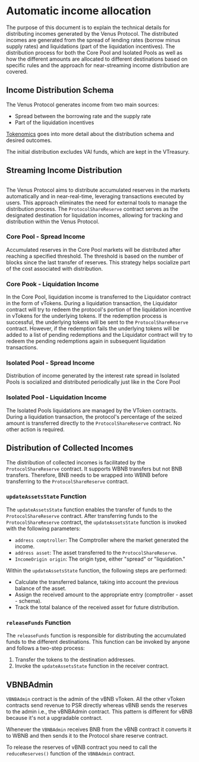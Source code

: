 # Automatic income allocation

The purpose of this document is to explain the technical details for distributing incomes generated by the Venus Protocol. The distributed incomes are generated from the spread of lending rates (borrow minus supply rates) and liquidations (part of the liquidation incentives). The distribution process for both the Core Pool and Isolated Pools as well as how the different amounts are allocated to different destinations based on specific rules and the approach for near-streaming income distribution are covered.

## Income Distribution Schema

The Venus Protocol generates income from two main sources:

- Spread between the borrowing rate and the supply rate
- Part of the liquidation incentives

[Tokenomics](../../governance/tokenomics.md) goes into more detail about the distribution schema and desired outcomes.

The initial distribution excludes VAI funds, which are kept in the VTreasury.

## Streaming Income Distribution

<figure><img src="../.gitbook/assets/automatic-income-allocation.png" alt=""></figure>

The Venus Protocol aims to distribute accumulated reserves in the markets automatically and in near-real-time, leveraging transactions executed by users. This approach eliminates the need for external tools to manage the distribution process. The `ProtocolShareReserve` contract serves as the designated destination for liquidation incomes, allowing for tracking and distribution within the Venus Protocol.

### Core Pool - Spread Income

Accumulated reserves in the Core Pool markets will be distributed after reaching a specified threshold. The threshold is based on the number of blocks since the last transfer of reserves. This strategy helps socialize part of the cost associated with distribution.

### Core Pook - Liquidation Income
In the Core Pool, liquidation income is transferred to the Liquidator contract in the form of vTokens. During a liquidation transaction, the Liquidator contract will try to redeem the protocol's portion of the liquidation incentive in vTokens for the underlying tokens. If the redemption process is successful, the  underlying tokens will be sent to the `ProtocolShareReserve` contract. However, if the redemption fails the underlying tokens will be added to a list of pending redemptions and the Liquidator contract will try to redeem the pending redemptions again in subsequent liquidation transactions.

### Isolated Pool - Spread Income

Distribution of income generated by the interest rate spread in Isolated Pools is socialized and distributed periodically just like in the Core Pool

### Isolated Pool - Liquidation Income

The Isolated Pools liquidations are managed by the VToken contracts. During a liquidation transaction, the protocol's percentage of the seized amount is transferred directly to the `ProtocolShareReserve` contract. No other action is required.

## Distribution of Collected Incomes

The distribution of collected incomes is facilitated by the `ProtocolShareReserve` contract. It supports WBNB transfers but not BNB transfers. Therefore, BNB needs to be wrapped into WBNB before transferring to the `ProtocolShareReserve` contract.

### `updateAssetsState` Function

The `updateAssetsState` function enables the transfer of funds to the `ProtocolShareReserve` contract. After transferring funds to the `ProtocolShareReserve` contract, the `updateAssetsState` function is invoked with the following parameters:

- `address comptroller`: The Comptroller where the market generated the income.
- `address asset`: The asset transferred to the `ProtocolShareReserve`.
- `IncomeOrigin origin`: The origin type, either "spread" or "liquidation."

Within the `updateAssetsState` function, the following steps are performed:

- Calculate the transferred balance, taking into account the previous balance of the asset.
- Assign the received amount to the appropriate entry (comptroller - asset - schema).
- Track the total balance of the received asset for future distribution.

### `releaseFunds` Function

The `releaseFunds` function is responsible for distributing the accumulated funds to the different destinations. This function can be invoked by anyone and follows a two-step process:

1. Transfer the tokens to the destination addresses.
2. Invoke the `updateAssetsState` function in the receiver contract.

## VBNBAdmin

`VBNBAdmin` contract is the admin of the vBNB vToken. All the other vToken contracts send revenue to PSR directly whereas vBNB sends the reserves to the admin i.e., the vBNBAdmin contract. This pattern is different for vBNB because it's not a upgradable contract. 

Whenever  the `VBNBAdmin` receives BNB from the vBNB contract it converts it to WBNB and then sends it to the Protocol share reserve contract.

To release the reserves of vBNB contract you need to call the `reduceReserves()` function of the `VBNBAdmin` contract.
